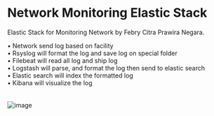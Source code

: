 # Network Monitoring Elastic Stack
Elastic Stack for Monitoring Network by Febry Citra Prawira Negara.

• Network send log based on facility\
• Rsyslog will format the log and save log on special folder\
• Filebeat will read all log and ship log\
• Logstash will parse, and format the log then send to elastic search\
• Elastic search will index the formatted log\
• Kibana will visualize the log\
\
\
![image](https://user-images.githubusercontent.com/12062436/139758963-6a502c30-5a71-4f9e-9c80-6ec3d4f92e7e.png)
